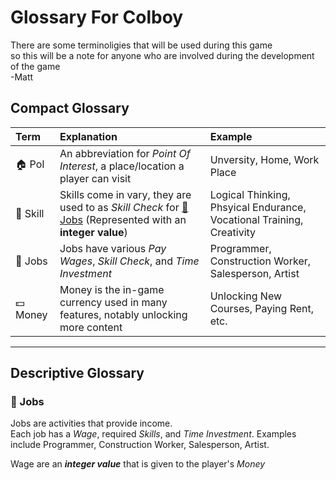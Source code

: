 # Glossary For Colboy
There are some terminoligies that will be used during this game <br>
so this will be a note for anyone who are involved during the development of the game <br>
-Matt


## Compact Glossary
| Term | Explanation | Example |
| :--- | :--- | :--- |
| 🏠 PoI | An abbreviation for *Point Of Interest*, a place/location a player can visit | Unversity, Home, Work Place |
| 🧠 Skill | Skills come in vary, they are used to as *Skill Check* for [🏢Jobs](#-jobs) (Represented with an **integer value**) | Logical Thinking, Phsyical Endurance, Vocational Training, Creativity |
| 🏢 Jobs | Jobs have various *Pay Wages*, *Skill Check*, and *Time Investment* | Programmer, Construction Worker, Salesperson, Artist |
| 💵 Money | Money is the in-game currency used in many features, notably unlocking more content | Unlocking New Courses, Paying Rent, etc. |



----

## Descriptive Glossary

### 🏢 Jobs
Jobs are activities that provide income.  
Each job has a *Wage*, required *Skills*, and *Time Investment*.
Examples include Programmer, Construction Worker, Salesperson, Artist.

Wage are an ***integer value*** that is given to the player's *Money*
